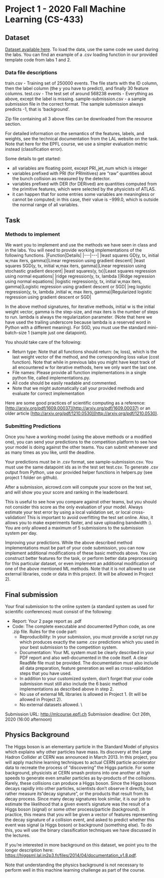 # Project 1 - 2020 Fall Machine Learning (CS-433) 
## Dataset
[Dataset available here](https://www.aicrowd.com/challenges/epfl-machine-learning-higgs). To load the data, use the same code we used during the labs. You can find an example of a .csv loading function in our provided template code from labs 1 and 2.

### Data file descriptions
train.csv - Training set of 250000 events. The file starts with the ID column, then the label column (the y you have to predict), and finally 30 feature columns.
test.csv - The test set of around 568238 events - Everything as above, except the label is missing.
sample-submission.csv - a sample submission file in the correct format. The sample submission always predicts -1, that is ‘background’.

Zip file containing all 3 above files can be downloaded from the resource section.

For detailed information on the semantics of the features, labels, and weights, see the technical documentation from the LAL website on the task. Note that here for the EPFL course, we use a simpler evaluation metric instead (classification error).

Some details to get started:

- all variables are floating point, except PRI_jet_num which is integer 
- variables prefixed with PRI (for PRImitives) are “raw” quantities about the bunch collision as measured by the detector.
- variables prefixed with DER (for DERived) are quantities computed from the primitive features, which were selected by the physicists of ATLAS.
- it can happen that for some entries some variables are meaningless or cannot be computed; in this case, their value is −999.0, which is outside the normal range of all variables.

## Task
### Methods to implement
We want you to implement and use the methods we have seen in class and in the labs. You will need to provide working implementations of the following functions.
|Function|Details|
|---|---|
|least squares GD(y, tx, initial w,max iters, gamma)|Linear regression using gradient descent| 
|least squares SGD(y, tx, initial w,max iters, gamma)|Linear regression using stochastic gradient descent| 
|least squares(y, tx)|Least squares regression using normal equations| 
|ridge regression(y, tx, lambda )|Ridge regression using normal equations| 
|logistic regression(y, tx, initial w,max iters, gamma)|Logistic regression using gradient descent or SGD| 
|reg logistic regression(y, tx, lambda ,initial w, max iters, gamma)|Regularized logistic regression using gradient descent or SGD| 

In the above method signatures, for iterative methods, initial w is the initial weight vector, gamma is the step-size, and max iters is the number of steps to run. lambda is always the regularization parameter. (Note that here we have used the trailing underscore because lambda is a reserved word in Python with a different meaning). For SGD, you must use the standard mini-batch-size 1 (sample just one datapoint).

You should take care of the following:

- Return type: Note that all functions should return: (w, loss), which is the last weight vector of the method, and the corresponding loss value (cost function). Note that while in previous labs you might have kept track of all encountered w for iterative methods, here we only want the last one.
- File names: Please provide all function implementations in a single python file, called implementations.py.
- All code should be easily readable and commented.
- Note that we might automatically call your provided methods and evaluate for correct implementation

Here are some good practices of scientific computing as a reference: [http://arxiv.org/pdf/1609.00037](http://arxiv.org/pdf/1609.00037) or
an older article [http://arxiv.org/pdf/1210.0530](http://arxiv.org/pdf/1210.0530).

### Submitting Predictions
Once you have a working model (using the above methods or a modified one), you can send your predictions to the competition platform to see how your model is doing against the other teams. You can submit whenever and as many times as you like, until the deadline.

Your predictions must be in .csv format, see sample-submission.csv. You must use the same datapoint ids as in the test set test.csv. To generate .csv output from Python, use our provided helper functions in helpers.py (see project 1 folder on github).

After a submission, aicrowd.com will compute your score on the test set, and will show you your score and ranking in the leaderboard.

This is useful to see how you compare against other teams, but you should not consider this score as the only
evaluation of your model. Always estimate your test error by using a local validation set, or local cross-validation!
This is important to avoid overfitting the test set online. Also, it allows you to make experiments faster, and save
uploading bandwidth :). You are only allowed a maximum of 5 submissions to the submission system per day.

Improving your predictions. While the above described method implementations must be part of your code submission, you can now implement additional modifications of these basic methods above. You can construct better features for the task, or perform better data preprocessing for this particular dataset, or even implement an additional modification of one of the above mentioned ML methods. Note that it is not allowed to use external libraries, code or data in this project. (It will be allowed in Project 2).

## Final submission
Your final submission to the online system (a standard system as used for scientific conferences) must consist of the following:
* Report: Your 2 page report as .pdf
* Code: The complete executable and documented Python code, as one .zip file. Rules for the code part:
  - Reproducibility: In your submission, you must provide a script run.py which produces exactly the same .csv predictions which you used in your best submission to the competition system.
  - Documentation: Your ML system must be clearly described in your PDF report and also well-documented in the code itself. A clear ReadMe file must be provided. The documentation must also include all data preparation, feature generation as well as cross-validation steps that you have used.
  - In addition to your customized system, don’t forget that your code submission must still also include the 6 basic method implementations as described above in step 2.
  - No use of external ML libraries is allowed in Project 1. (It will be allowed in Project 2).
  - No external datasets allowed. \
  
Submission URL: http://mlcourse.epfl.ch
Submission deadline: Oct 26th, 2020 (16:00 afternoon)

## Physics Background
The Higgs boson is an elementary particle in the Standard Model of physics which explains why other particles
have mass. Its discovery at the Large Hadron Collider at CERN was announced in March 2013. In this project,
you will apply machine learning techniques to actual CERN particle accelerator data to recreate the process of
“discovering” the Higgs particle. For some background, physicists at CERN smash protons into one another at
high speeds to generate even smaller particles as by-products of the collisions. Rarely, these collisions can produce
a Higgs boson. Since the Higgs boson decays rapidly into other particles, scientists don’t observe it directly,
but rather measure its“decay signature”, or the products that result from its decay process. Since many decay
signatures look similar, it is our job to estimate the likelihood that a given event’s signature was the result of a
Higgs boson (signal) or some other process/particle (background). In practice, this means that you will be given
a vector of features representing the decay signature of a collision event, and asked to predict whether this event
was signal (a Higgs boson) or background (something else). To do this, you will use the binary classification
techniques we have discussed in the lectures.

If you’re interested in more background on this dataset, we point you to the longer description here:
https://higgsml.lal.in2p3.fr/files/2014/04/documentation_v1.8.pdf.

Note that understanding the physics background is not necessary to perform well in this machine learning challenge
as part of the course.



